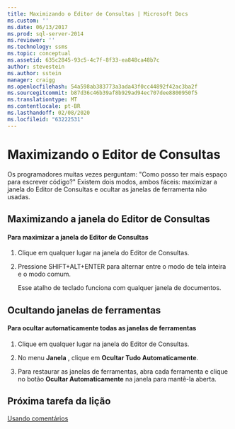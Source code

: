```yaml
---
title: Maximizando o Editor de Consultas | Microsoft Docs
ms.custom: ''
ms.date: 06/13/2017
ms.prod: sql-server-2014
ms.reviewer: ''
ms.technology: ssms
ms.topic: conceptual
ms.assetid: 635c2845-93c5-4c7f-8f33-ea848ca48b7c
author: stevestein
ms.author: sstein
manager: craigg
ms.openlocfilehash: 54a598ab383773a3ada43f0cc44892f42ac3ba2f
ms.sourcegitcommit: b87d36c46b39af8b929ad94ec707dee8800950f5
ms.translationtype: MT
ms.contentlocale: pt-BR
ms.lasthandoff: 02/08/2020
ms.locfileid: "63222531"
---
```

# <a name="maximizing-query-editor"></a>Maximizando o Editor de Consultas
  Os programadores muitas vezes perguntam: "Como posso ter mais espaço para escrever código?" Existem dois modos, ambos fáceis: maximizar a janela do Editor de Consultas e ocultar as janelas de ferramenta não usadas.  
  
## <a name="maximizing-the-query-editor-window"></a>Maximizando a janela do Editor de Consultas  
  
#### <a name="to-maximize-the-query-editor-window"></a>Para maximizar a janela do Editor de Consultas  
  
1.  Clique em qualquer lugar na janela do Editor de Consultas.  
  
2.  Pressione SHIFT+ALT+ENTER para alternar entre o modo de tela inteira e o modo comum.  
  
     Esse atalho de teclado funciona com qualquer janela de documentos.  
  
## <a name="hiding-tool-windows"></a>Ocultando janelas de ferramentas  
  
#### <a name="to-automatically-hide-all-tool-windows"></a>Para ocultar automaticamente todas as janelas de ferramentas  
  
1.  Clique em qualquer lugar na janela do Editor de Consultas.  
  
2.  No menu **Janela** , clique em **Ocultar Tudo Automaticamente**.  
  
3.  Para restaurar as janelas de ferramentas, abra cada ferramenta e clique no botão **Ocultar Automaticamente** na janela para mantê-la aberta.  
  
## <a name="next-task-in-lesson"></a>Próxima tarefa da lição  
 [Usando comentários](lesson-2-4-using-comments.md)  
  
  
